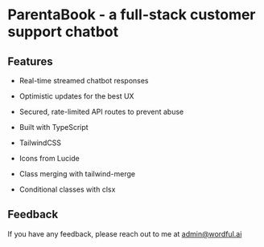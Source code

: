 # ParentaBook - a full-stack customer support chatbot


## Features

- Real-time streamed chatbot responses
- Optimistic updates for the best UX
- Secured, rate-limited API routes to prevent abuse

- Built with TypeScript
- TailwindCSS
- Icons from Lucide

- Class merging with tailwind-merge
- Conditional classes with clsx



## Feedback

If you have any feedback, please reach out to me at admin@wordful.ai




